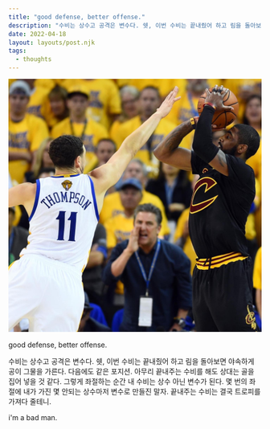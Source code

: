 ```yaml
---
title: "good defense, better offense."
description: "수비는 상수고 공격은 변수다. 쉣, 이번 수비는 끝내줬어 하고 림을 돌아보면 야속하게 공이 그물을 가른다."
date: 2022-04-18
layout: layouts/post.njk
tags:
  - thoughts
---
```


![Go Warriors](/img/blog/g-d-b-o.jpg)

good defense, better offense.

수비는 상수고 공격은 변수다. 쉣, 이번 수비는 끝내줬어 하고 림을 돌아보면 야속하게 공이 그물을 가른다. 다음에도 같은 포지션. 아무리 끝내주는 수비를 해도 상대는 골을 집어 넣을 것 같다. 그렇게 좌절하는 순간 내 수비는 상수 아닌 변수가 된다. 몇 번의 좌절에 내가 가진 몇 안되는 상수마저 변수로 만들진 말자. 끝내주는 수비는 결국 트로피를 가져다 줄테니.

i'm a bad man.